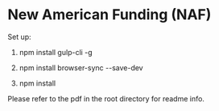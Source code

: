 # New American Funding (NAF)
Set up:
1. npm install gulp-cli -g

2. npm install browser-sync --save-dev

3. npm install

Please refer to the pdf in the root directory for readme info.
